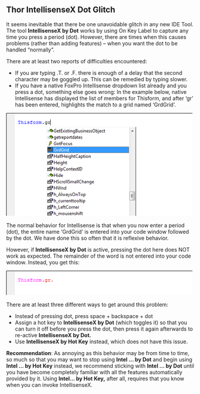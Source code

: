## Thor IntellisenseX Dot Glitch
It seems inevitable that there be one unavoidable glitch in any new IDE Tool.  
The tool **IntellisenseX by Dot** works by using On Key Label to capture any time you press a period (dot). However, there are times when this causes problems (rather than adding features) – when you want the dot to be handled “normally”.  

There are at least two reports of difficulties encountered:  

* If you are typing .T. or .F. there is enough of a delay that the second character may be goggled up. This can be remedied by typing slower.
* If you have a native FoxPro Intellisense dropdown list already and you press a dot, something else goes wrong:
In the example below, native Intellisense has displayed the list of members for Thisform, and after ‘gr’ has been entered, highlights the match to a grid named ‘GrdGrid’.

![](images/Thor_Intellisense_Dot_Glitch_image_2.png)

The normal behavior for Intellisense is that when you now enter a period (dot), the entire name ‘GrdGrid’ is entered into your code window followed by the dot. We have done this so often that it is reflexive behavior.

However, if **IntellisenseX by Dot** is active, pressing the dot here does NOT work as expected. The remainder of the word is not entered into your code window. Instead, you get this:

![](images/Thor_Intellisense_Dot_Glitch_image_4.png)

There are at least three different ways to get around this problem:

* Instead of pressing dot, press space + backspace + dot  
* Assign a hot key to **IntellisenseX by Dot** (which toggles it) so that you can turn it off before you press the dot, then press it again afterwards to re-active
**IntellisenseX by Dot.** 
* Use **IntellisenseX by Hot Key** instead, which does not have this issue.  
 
**Recommendation**: As annoying as this behavior may be from time to time, so much so that you may want to stop using **Intel … by Dot**
and begin using **Intel … by Hot Key** instead, we recommend sticking with
**Intel … by Dot** until you have become completely familiar with all the features automatically provided by it. Using
**Intel… by Hot Key,** after all, requires that you know when you can invoke IntellisenseX.
